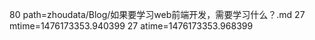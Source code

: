 80 path=zhoudata/Blog/如果要学习web前端开发，需要学习什么？.md
27 mtime=1476173353.940399
27 atime=1476173353.968399
